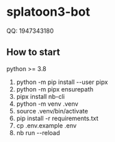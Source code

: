 # splatoon3-bot
QQ: 1947343180

## How to start

python >= 3.8
1. python -m pip install --user pipx
2. python -m pipx ensurepath
3. pipx install nb-cli
4. python -m venv .venv
5. source .venv/bin/activate
6. pip install -r requirements.txt
7. cp .env.example .env
8. nb run --reload

